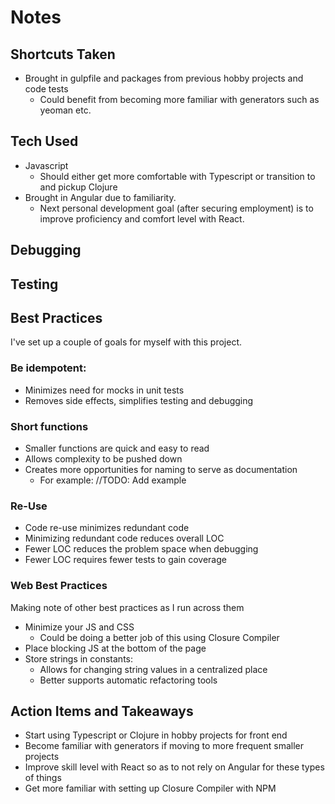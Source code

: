 Notes
====

Shortcuts Taken
----
- Brought in gulpfile and packages from previous hobby projects and code tests
  - Could benefit from becoming more familiar with generators such as yeoman etc.
  
Tech Used
----
- Javascript
  - Should either get more comfortable with Typescript or transition to and pickup Clojure
- Brought in Angular due to familiarity.
  - Next personal development goal (after securing employment) is to improve
  proficiency and comfort level with React.

Debugging
----


Testing
----


Best Practices
----
I've set up a couple of goals for myself with this project.

### Be idempotent:
- Minimizes need for mocks in unit tests
- Removes side effects, simplifies testing and debugging
### Short functions
- Smaller functions are quick and easy to read
- Allows complexity to be pushed down
- Creates more opportunities for naming to serve as documentation
  - For example:
  //TODO: Add example
### Re-Use
- Code re-use minimizes redundant code
- Minimizing redundant code reduces overall LOC
- Fewer LOC reduces the problem space when debugging
- Fewer LOC requires fewer tests to gain coverage
### Web Best Practices
Making note of other best practices as I run across them
- Minimize your JS and CSS
  - Could be doing a better job of this using Closure Compiler
- Place blocking JS at the bottom of the page
- Store strings in constants:
  - Allows for changing string values in a centralized place
  - Better supports automatic refactoring tools

Action Items and Takeaways
----
- Start using Typescript or Clojure in hobby projects for front end
- Become familiar with generators if moving to more frequent smaller projects
- Improve skill level with React so as to not rely on Angular for these types of things
- Get more familiar with setting up Closure Compiler with NPM
